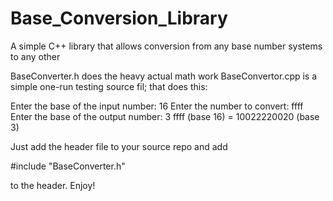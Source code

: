 # Base_Conversion_Library
A simple C++ library that allows conversion from any base number systems to any other

BaseConverter.h does the heavy actual math work
BaseConvertor.cpp is a simple one-run testing source fil; that does this:

Enter the base of the input number: 16
Enter the number to convert: ffff
Enter the base of the output number: 3
ffff (base 16) = 10022220020 (base 3)

Just add the header file to your source repo and add 

#include "BaseConverter.h"

to the header. Enjoy!
